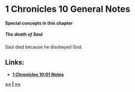 # 1 Chronicles 10 General Notes #

#### Special concepts in this chapter ####

##### The death of Saul #####

Saul died because he disobeyed God. 

## Links: ##

* __[1 Chronicles 10:01 Notes](./01.md)__

__[<<](../09/intro.md) | [>>](../11/intro.md)__
